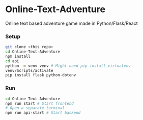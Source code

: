 # Online-Text-Adventure

Online text based adventure game made in Python/Flask/React

### Setup
```bash
git clone <this repo>
cd Online-Text-Adventure
npm install
cd api
python -m venv venv # Might need pip install virtualenv
venv/Scripts/activate
pip install flask python-dotenv
```

### Run
```bash
cd Online-Text-Adventure
npm run start # Start frontend
# Open a separate terminal
npm run api-start # Start backend
```
